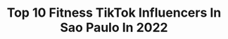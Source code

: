---
title: Top 10 Fitness TikTok Influencers In Sao Paulo In 2022
description: >-
  Find top fitness TikTok influencers in Sao Paulo in 2022. Most popular hashtags: #saopaulo #brasil #riodejaneiro #fitness.
platform: TikTok
hits: 16
text_top: Discover the best TikTok influencers on inBeat.
text_bottom: Our platform aggregates 16 TikTok influencers like this in Sao Paulo, Brazil for you to collaborate.
profiles:
  - username: "sabonetesarte"
    fullname: >-
      sabonetes_artecomamo
    bio: >-
      ❤ SABONETES ARTESANAIS!!🧼 👇PEGUE SUA RECEITA AQUI 👇
    location: "Brazil"
    followers: 3741
    engagement: 737
    commentsToLikes: 0.020285
    id: ckd0iipwdf0nm0j23fdh24goz
    verified: false
    hashtags: "#rendaextra, #mulheres, #sabonete, #diadamulher"
  - username: "gil.e.cia"
    fullname: >-
      Gil Rafael
    bio: >-
      São Paulo -SP Instagram @pequeno.gil e @marciliowtiha 💦
    location: "Brazil"
    followers: 5557
    engagement: 525
    commentsToLikes: 0.009471
    id: ckb9r7b02nj290j23x918swfv
    verified: false
    hashtags: "#gatinho, #cute, #quarentena, #dance"
  - username: "miranda65fitness"
    fullname: >-
      Dani Miranda
    bio: >-
      ✨@miranda65fitness. Vou compartilhar minha experiências gravadas em vídeo aqui!
    location: "Brazil"
    followers: 2256
    engagement: 3861
    commentsToLikes: 0.019553
    id: ckcv7ef7rpzu80j23qsd55aq8
    verified: false
    hashtags: "#blogueira, #fozdoigua, #pomerania, #saopaulo"
  - username: "premiojovem"
    fullname: >-
      @premiojovem
    bio: >-
      
    location: "Brazil"
    followers: 20300
    engagement: 665
    commentsToLikes: 0.075393
    id: ckcptx61dorrm0j23zazq6rlf
    verified: true
    hashtags: "#premiojovem, #riodejaneiro, #music, #gera"
  - username: "vivienandrade"
    fullname: >-
      Vivien Andrade
    bio: >-
      Follow me too on Instagram @vivienandrade Me siga tb no Instagram @vivienandrade
    location: "Brazil"
    followers: 56800
    engagement: 758
    commentsToLikes: 0.039911
    id: ck9gnt7xjy0a70j78fz465dg8
    verified: false
    hashtags: "#riodejaneiro, #workout, #makemefamous, #fortnite"
  - username: "pgmorfina"
    fullname: >-
      Programa Morfina
    bio: >-
      Porque rir sempre foi o melhor remédio 🤣 insta: @pgmorfina
    location: "Brazil"
    followers: 17100
    engagement: 1548
    commentsToLikes: 0.028559
    id: ckcpef5fugc6j0j23vuzc8quh
    verified: false
    hashtags: "#funny, #smile, #comedia, #meme"
  - username: "rivanildoatitude"
    fullname: >-
      Rivanildo Camilo Diniz
    bio: >-
      
    location: "Brazil"
    followers: 5311
    engagement: 773
    commentsToLikes: 0.063700
    id: ckc8bdc4n7s2u0j23hay9zrbq
    verified: false
    hashtags: "#boy, #viral, #ri, #pandemia"
  - username: "janainasampaio09"
    fullname: >-
      Janaína Sampaio
    bio: >-
      Me sigam no Instagram @Janainasampaio09
    location: "Brazil"
    followers: 21700
    engagement: 786
    commentsToLikes: 0.019625
    id: ckd61tt8u1ln10j23s7sw0yeu
    verified: false
    hashtags: "#saopaulo, #morena, #riodejaneiro, #boatarde"
  - username: "drmaurocasanova"
    fullname: >-
      Mauro Casanova
    bio: >-
      instagram:@drmaurocasanovaoficial Ginecologia Sexologia Obstetra US Crosfitter
    location: "Brazil"
    followers: 105900
    engagement: 644
    commentsToLikes: 0.017431
    id: ckc8avlsa7i9o0j23aj88u26r
    verified: false
    hashtags: "#casais, #ribeiraopreto, #trendingtopic, #informacaoimportante"
  - username: "abrantesoficial"
    fullname: >-
      Abrantes Júnior
    bio: >-
      
    location: "Brazil"
    followers: 18200
    engagement: 206
    commentsToLikes: 0.011114
    id: ckacj1brr5ppb0i78q8tpaa0u
    verified: false
    hashtags: "#manaus, #saopaulo, #recordtv, #humorchalllenge"
---
